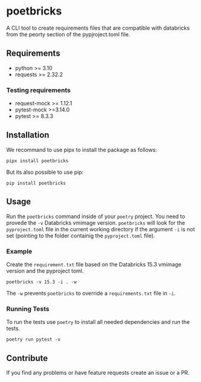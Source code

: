 # poetbricks
A CLI tool to create requirements files that are compatible with databricks from the peorty section of the pypjroject.toml file.

## Requirements
- python >= 3.10
- requests >= 2.32.2

### Testing requirements
- request-mock >= 1.12.1
- pytest-mock >=3.14.0
- pytest >= 8.3.3

## Installation
We recommand to use pipx to install the package as follows:
```
pipx install poetbricks
```

But its also possible to use pip:

```
pip install poetbricks
```
## Usage
Run the `poetbricks` command inside of your `poetry` project. You need to provede the `-v` Databricks vmimage version. `poetbricks` will look for the `pyproject.toml` file in the current working directory if the argument `-i` is not set (pointing to the folder containig the `pyproject.toml` file). 

### Example
Create the `requirement.txt` file based on the Databricks 15.3 vmimage version and the pyproject toml.

```
poetbricks -v 15.3 -i . -w
```
The `-w` prevents `poetbricks` to override a `requirements.txt` file in `-i`.

### Running Tests
To run the tests use `poetry` to install all needed dependencies and run the tests.
``` 
poetry run pytest -v
```

## Contribute
If you find any problems or have feature requests create an issue or a PR.
